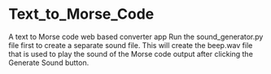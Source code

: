 # Text_to_Morse_Code
A text to Morse code web based converter app
Run the sound_generator.py file first to create a separate sound file. This will create the beep.wav file that is used to play the sound of the Morse code output after clicking the Generate Sound button. 
